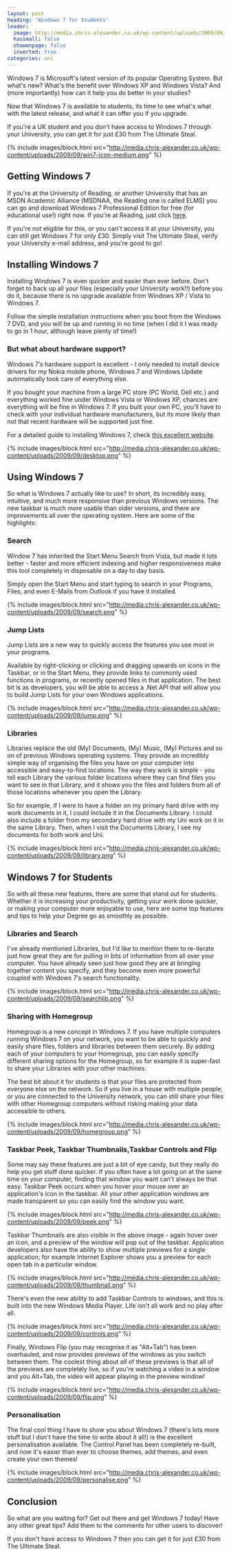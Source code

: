 ```yaml
---
layout: post
heading: 'Windows 7 for Students'
leader:
  image: http://media.chris-alexander.co.uk/wp-content/uploads/2009/09/win7-icon-medium.png
  hassmall: false
  showonpage: false
  inverted: true
categories: uni
---
```


Windows 7 is Microsoft's latest version of its popular Operating System. But what's new? What's the benefit over Windows XP and Windows Vista? And (more importantly) how can it help you do better in your studies?

Now that Windows 7 is available to students, its time to see what's what with the latest release, and what it can offer you if you upgrade.

If you're a UK student and you don't have access to Windows 7 through your University, you can get it for just £30 from The Ultimate Steal.

{% include images/block.html src="http://media.chris-alexander.co.uk/wp-content/uploads/2009/09/win7-icon-medium.png" %}

## Getting Windows 7

If you're at the University of Reading, or another University that has an MSDN Academic Alliance (MSDNAA, the Reading one is called ELMS) you can go and download Windows 7 Professional Edition for free (for educational use!) right now. If you're at Reading, just click [here](http://elms.sse.reading.ac.uk/).

If you're not eligible for this, or you can't access it at your University, you can still get Windows 7 for only £30. Simply visit The Ultimate Steal, verify your University e-mail address, and you're good to go!

## Installing Windows 7

Installing Windows 7 is even quicker and easier than ever before. Don't forget to back up all your files (especially your University work!!) before you do it, because there is no upgrade available from Windows XP / Vista to Windows 7.

Follow the simple installation instructions when you boot from the Windows 7 DVD, and you will be up and running in no time (when I did it I was ready to go in 1 hour, although leave plenty of time!)

### But what about hardware support?

Windows 7′s hardware support is excellent - I only needed to install device drivers for my Nokia mobile phone, Windows 7 and Windows Update automatically took care of everything else.

If you bought your machine from a large PC store (PC World, Dell etc.) and everything worked fine under Windows Vista or Windows XP, chances are everything will be fine in Windows 7. If you built your own PC, you'll have to check with your individual hardware manufacturers, but its more likely than not that recent hardware will be supported just fine.

For a detailed guide to installing Windows 7, check [this excellent website](http://windows.microsoft.com/en-us/windows7/Installing-and-reinstalling-Windows).

{% include images/block.html src="http://media.chris-alexander.co.uk/wp-content/uploads/2009/09/desktop.png" %}

## Using Windows 7

So what is Windows 7 actually like to use? In short, its incredibly easy, intuitive, and much more responsive than previous Windows versions. The new taskbar is much more usable than older versions, and there are improvements all over the operating system. Here are some of the highlights:

### Search

Window 7 has inherited the Start Menu Search from Vista, but made it lots better - faster and more efficient indexing and higher responsiveness make this tool completely in disposable on a day to day basis.

Simply open the Start Menu and start typing to search in your Programs, Files, and even E-Mails from Outlook if you have it installed.

{% include images/block.html src="http://media.chris-alexander.co.uk/wp-content/uploads/2009/09/search.png" %}

### Jump Lists

Jump Lists are a new way to quickly access the features you use most in your programs.

Available by right-clicking or clicking and dragging upwards on icons in the Taskbar, or in the Start Menu, they provide links to commonly used functions in programs, or recently opened files in that application. The best bit is as developers, you will be able to access a .Net API that will allow you to build Jump Lists for your own Windows applications.

{% include images/block.html src="http://media.chris-alexander.co.uk/wp-content/uploads/2009/09/jump.png" %}

### Libraries

Libraries replace the old (My) Documents, (My) Music, (My) Pictures and so on of previous Windows operating systems. They provide an incredibly simple way of organising the files you have on your computer into accessible and easy-to-find locations. The way they work is simple - you tell each Library the various folder locations where they can find files you want to see in that Library, and it shows you the files and folders from all of those locations whenever you open the Library.

So for example, if I were to have a folder on my primary hard drive with my work documents in it, I could include it in the Documents Library. I could also include a folder from my secondary hard drive with my Uni work on it in the same Library. Then, when I visit the Documents Library, I see my documents for both work and Uni.

{% include images/block.html src="http://media.chris-alexander.co.uk/wp-content/uploads/2009/09/library.png" %}

## Windows 7 for Students

So with all these new features, there are some that stand out for students. Whether it is increasing your productivity, getting your work done quicker, or making your computer more enjoyable to use, here are some top features and tips to help your Degree go as smoothly as possible.

### Libraries and Search

I've already mentioned Libraries, but I'd like to mention them to re-iterate just how great they are for pulling in bits of information from all over your computer. You have already seen just how good they are at bringing together content you specify, and they become even more powerful coupled with Windows 7′s search functionality.

{% include images/block.html src="http://media.chris-alexander.co.uk/wp-content/uploads/2009/09/searchlib.png" %}

### Sharing with Homegroup

Homegroup is a new concept in Windows 7. If you have multiple computers running Windows 7 on your network, you want to be able to quickly and easily share files, folders and libraries between them securely. By adding each of your computers to your Homegroup, you can easily specify different sharing options for the Homegroup, so for example it is super-fast to share your Libraries with your other machines.

The best bit about it for students is that your files are protected from everyone else on the network. So if you live in a house with multiple people, or you are connected to the University network, you can still share your files with other Homegroup computers without risking making your data accessible to others.

{% include images/block.html src="http://media.chris-alexander.co.uk/wp-content/uploads/2009/09/homegroup.png" %}

### Taskbar Peek, Taskbar Thumbnails,Taskbar Controls and Flip

Some may say these features are just a bit of eye candy, but they really do help you get stuff done quicker. If you often have a lot going on at the same time on your computer, finding that window you want can't always be that easy. Taskbar Peek occurs when you hover your mouse over an application's icon in the taskbar. All your other application windows are made transparent so you can easily find the window you want.

{% include images/block.html src="http://media.chris-alexander.co.uk/wp-content/uploads/2009/09/peek.png" %}

Taskbar Thumbnails are also visible in the above image - again hover over an icon, and a preview of the window will pop out of the taskbar. Application developers also have the ability to show multiple previews for a single application; for example Internet Explorer shows you a preview for each open tab in a particular window.

{% include images/block.html src="http://media.chris-alexander.co.uk/wp-content/uploads/2009/09/thumbnail.png" %}

There's even the new ability to add Taskbar Controls to windows, and this is built into the new Windows Media Player. Life isn't all work and no play after all.

{% include images/block.html src="http://media.chris-alexander.co.uk/wp-content/uploads/2009/09/controls.png" %}

Finally, Windows Flip (you may recognise it as "Alt+Tab") has been overhauled, and now provides previews of the windows as you switch between them. The coolest thing about *all* of these previews is that all of the previews are completely live, so if you're watching a video in a window and you Alt+Tab, the video will appear playing in the preview window!

{% include images/block.html src="http://media.chris-alexander.co.uk/wp-content/uploads/2009/09/flip.png" %}

### Personalisation

The final cool thing I have to show you about Windows 7 (there's lots more stuff but I don't have the time to write about it all!) is the excellent personalisation available. The Control Panel has been completely re-built, and now it's easier than ever to choose themes, add themes, and even create your own themes!

{% include images/block.html src="http://media.chris-alexander.co.uk/wp-content/uploads/2009/09/personalise.png" %}

## Conclusion

So what are you waiting for? Get out there and get Windows 7 today! Have any other great tips? Add them to the comments for other users to discover!

If you don't have access to Windows 7 then you can get it for just £30 from The Ultimate Steal. 
